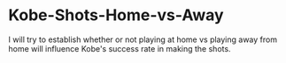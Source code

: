 # Kobe-Shots-Home-vs-Away
I will try to establish whether or not playing at home vs playing away from home will influence Kobe's success rate in making the shots.
